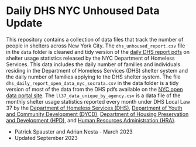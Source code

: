 # Daily DHS NYC Unhoused Data Update

This repository contains a collection of data files that track the number of people in shelters across New York City. The `dhs_unhoused_report.csv` file in the `data` folder is cleaned and tidy version of the [daily DHS report pdfs](https://www.nyc.gov/assets/dhs/downloads/pdf/dailyreport.pdf) on shelter usage statistics released by the NYC Department of Homeless Services.
This data includes the daily number of families and individuals residing in the Department of Homeless Services (DHS) shelter system and the daily number of families applying to the DHS shelter system. The file `dhs_daily_report_open_data_nyc_socrata.csv` in the data folder is a tidy version of most of the data from the DHS pdfs available on the [NYC open data portal site](https://data.cityofnewyork.us/Social-Services/DHS-Homeless-Shelter-Census/3pjg-ncn9). The `ll37_data_unique_by_agency.csv` is a data file of the monthly shelter usage statistics reported every month under DHS Local Law 37 by the [Department of Homeless Services (DHS)](https://data.cityofnewyork.us/Social-Services/Local-Law-37-DHS-Report/2mqz-v5im), [Department of Youth and Community Development (DYCD)](https://data.cityofnewyork.us/Social-Services/Local-Law-37-DYCD-Report/2232-dj5q), [Department of Housing Preservation and Development (HPD)](https://data.cityofnewyork.us/Housing-Development/Local-Law-37-HPD-Monthly-Shelter-Census-Report/mdht-5s6e), and [Human Resources Administration (HRA)](https://data.cityofnewyork.us/Social-Services/Local-Law-37-HRA-Report/e4ty-r26d).

- Patrick Spauster and Adrian Nesta - March 2023
- Updated September 2023




